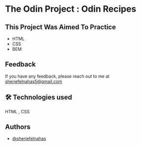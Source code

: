 # The Odin Project : Odin Recipes

## This Project Was Aimed To Practice

- HTML
- CSS
- BEM 

## Feedback

If you have any feedback, please reach out to me at sheriefelnahas5@gmail.com

## 🛠 Technologies used

HTML , CSS 

## Authors

- [@sheriefelnahas](https://github.com/SheriefElnahas)
